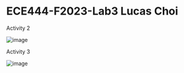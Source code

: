 # ECE444-F2023-Lab3 Lucas Choi

Activity 2 

![image](https://github.com/lucasnchoi/ECE444-F2023-Lab1/assets/77515168/b7aa4fa9-d06b-421d-b4e4-21eaf0cda111)

Activity 3

![image](https://github.com/lucasnchoi/ECE444-F2023-Lab1/assets/77515168/e697ad14-37b3-42d2-a4ad-58de7e4ec8a7)

